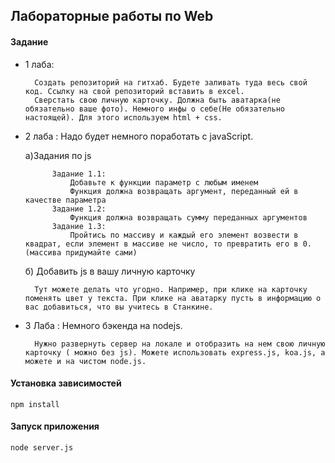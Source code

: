 ## Лабораторные работы по Web

#### Задание

* 1 лаба:

        Создать репозиторий на гитхаб. Будете заливать туда весь свой код. Ссылку на свой репозиторий вставить в excel.
        Сверстать свою личную карточку. Должна быть аватарка(не обязательно ваше фото). Немного инфы о себе(Не обязательно настоящей). Для этого используем html + css.

* 2 лаба : Надо будет немного поработать с javaScript.
    
    а)Задания по js

            Задание 1.1:
                Добавьте к функции параметр с любым именем
                Функция должна возвращать аргумент, переданный ей в качестве параметра
            Задание 1.2:
                Функция должна возвращать сумму переданных аргументов
            Задание 1.3:
                Пройтись по массиву и каждый его элемент возвести в квадрат, если элемент в массиве не число, то превратить его в 0. (массива придумайте сами)

    б) Добавить js в вашу личную карточку
    
        Тут можете делать что угодно. Например, при клике на карточку поменять цвет у текста. При клике на аватарку пусть в информацию о вас добавиться, что вы учитесь в Станкине.

* 3 Лаба : Немного бэкенда на nodejs.

        Нужно развернуть сервер на локале и отобразить на нем свою личную карточку ( можно без js). Можете использовать express.js, koa.js, а можете и на чистом node.js.
#### Установка зависимостей
    npm install
#### Запуск приложения
    node server.js

